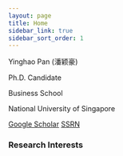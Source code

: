 ```yaml
---
layout: page
title: Home
sidebar_link: true
sidebar_sort_order: 1
---
```

 
Yinghao Pan (潘颖豪)

Ph.D. Candidate

Business School

National University of Singapore

[Google Scholar](https://scholar.google.com/citations?user=d8OG-4UAAAAJ&hl=en)    [SSRN](https://papers.ssrn.com/sol3/cf_dev/AbsByAuth.cfm?per_id=2959716) 



### Research Interests


